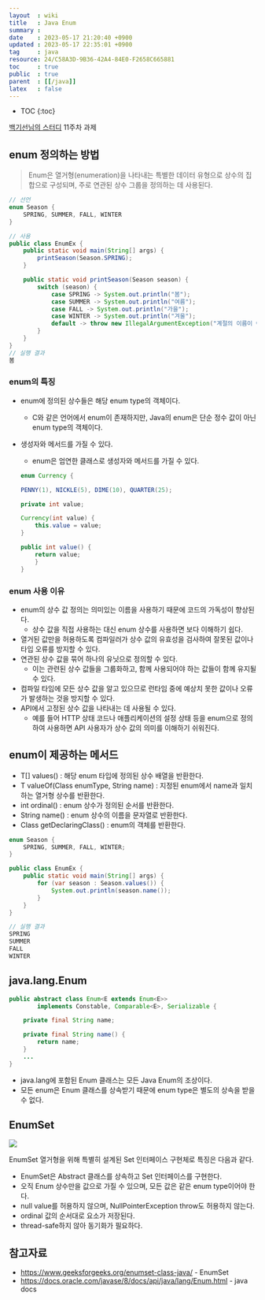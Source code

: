 ```yaml
---
layout  : wiki
title   : Java Enum 
summary : 
date    : 2023-05-17 21:20:40 +0900
updated : 2023-05-17 22:35:01 +0900
tag     : java
resource: 24/C58A3D-9B36-42A4-84E0-F2658C665881
toc     : true
public  : true
parent  : [[/java]]
latex   : false
---
```

* TOC
{:toc}

[백기선님의 스터디](https://github.com/whiteship/live-study/issues/11) 11주차 과제 

## enum 정의하는 방법

> Enum은 열거형(enumeration)을 나타내는 특별한 데이터 유형으로 상수의 집합으로 구성되며, 주로 연관된 상수 그룹을 정의하는 데 사용된다.

```java
// 선언
enum Season {
    SPRING, SUMMER, FALL, WINTER
}

// 사용
public class EnumEx {
    public static void main(String[] args) {
        printSeason(Season.SPRING);
    }

    public static void printSeason(Season season) {
        switch (season) {
            case SPRING -> System.out.println("봄");
            case SUMMER -> System.out.println("여름");
            case FALL -> System.out.println("가을");
            case WINTER -> System.out.println("겨울");
            default -> throw new IllegalArgumentException("계절의 이름이 아닙니다.");
        }
    }
}      
// 실행 결과
봄 
```

### enum의 특징

- enum에 정의된 상수들은 해당 enum type의 객체이다.
    - C와 같은 언어에서 enum이 존재하지만, Java의 enum은 단순 정수 값이 아닌 enum type의 객체이다.
- 생성자와 메서드를 가질 수 있다.
    - enum은 엄연한 클래스로 생성자와 메서드를 가질 수 있다.
    
    ```java
    enum Currency {

    PENNY(1), NICKLE(5), DIME(10), QUARTER(25);

    private int value;

    Currency(int value) {
        this.value = value;
    }

    public int value() {
        return value;
        }
    }
    ```

### enum 사용 이유

- enum의 상수 값 정의는 의미있는 이름을 사용하기 때문에 코드의 가독성이 향상된다.
    - 상수 값을 직접 사용하는 대신 enum 상수를 사용하면 보다 이해하기 쉽다.
- 열거된 값만을 허용하도록 컴파일러가 상수 값의 유효성을 검사하여 잘못된 값이나 타입 오류를 방지할 수 있다.
- 연관된 상수 값을 묶어 하나의 유닛으로 정의할 수 있다.
    - 이는 관련된 상수 값들을 그룹화하고, 함께 사용되어야 하는 값들이 함께 유지될 수 있다.
- 컴파일 타임에 모든 상수 값을 알고 있으므로 런타임 중에 예상치 못한 값이나 오류가 발생하는 것을 방지할 수 있다.
- API에서 고정된 상수 값을 나타내는 데 사용될 수 있다.
    - 예를 들어 HTTP 상태 코드나 애플리케이션의 설정 상태 등을 enum으로 정의하여 사용하면 API 사용자가 상수 값의 의미를 이해하기 쉬워진다.

## enum이 제공하는 메서드

- T[] values() : 해당 enum 타입에 정의된 상수 배열을 반환한다.
- T valueOf(Class enumType, String name) : 지정된 enum에서 name과 일치하는 열거형 상수를 반환한다.
- int ordinal() : enum 상수가 정의된 순서를 반환한다.
- String name() : enum 상수의 이름을 문자열로 반환한다.
- Class<E> getDeclaringClass() : enum의 객체를 반환한다.

```java
enum Season {
    SPRING, SUMMER, FALL, WINTER;
}

public class EnumEx {
    public static void main(String[] args) {
        for (var season : Season.values()) {
            System.out.println(season.name());
        }
    }
}

// 실행 결과
SPRING
SUMMER
FALL
WINTER
```

## java.lang.Enum

```java
public abstract class Enum<E extends Enum<E>>
        implements Constable, Comparable<E>, Serializable {

    private final String name;

    private final String name() {
        return name;
    }
    ...
}
```

- java.lang에 포함된 Enum 클래스는 모든 Java Enum의 조상이다.
- 모든 enum은 Enum 클래스를 상속받기 때문에 enum type은 별도의 상속을 받을 수 없다.

## EnumSet

![](https://media.geeksforgeeks.org/wp-content/uploads/20200911115830/EnumSetinJava.png)

EnumSet 열거형을 위해 특별히 설계된 Set 인터페이스 구현체로 특징은 다음과 같다.

- EnumSet은 Abstract 클래스를 상속하고 Set 인터페이스를 구현한다.
- 오직 Enum 상수만을 값으로 가질 수 있으며, 모든 값은 같은 enum type이어야 한다.
- null value를 허용하지 않으며, NullPointerException throw도 허용하지 않는다.
- ordinal 값의 순서대로 요소가 저장된다.
- thread-safe하지 않아 동기화가 필요하다.

## 참고자료
- https://www.geeksforgeeks.org/enumset-class-java/ - EnumSet
- https://docs.oracle.com/javase/8/docs/api/java/lang/Enum.html - java docs

